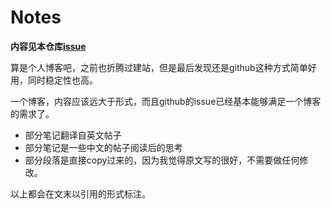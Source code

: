 # Notes

**内容见本仓库[issue](https://github.com/weidlu/notes/issues)**

算是个人博客吧，之前也折腾过建站，但是最后发现还是github这种方式简单好用，同时稳定性也高。

一个博客，内容应该远大于形式，而且github的issue已经基本能够满足一个博客的需求了。


* 部分笔记翻译自英文帖子
* 部分笔记是一些中文的帖子阅读后的思考
* 部分段落是直接copy过来的，因为我觉得原文写的很好，不需要做任何修改。

以上都会在文末以引用的形式标注。
